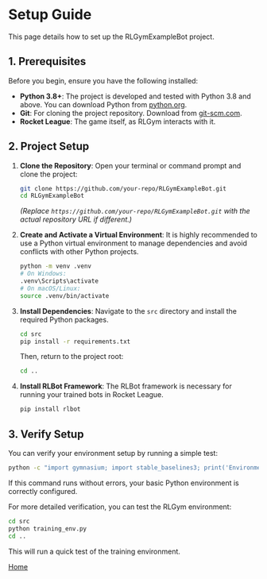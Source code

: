 # Setup Guide

This page details how to set up the RLGymExampleBot project.

## 1. Prerequisites

Before you begin, ensure you have the following installed:

*   **Python 3.8+**: The project is developed and tested with Python 3.8 and above. You can download Python from [python.org](https://www.python.org/downloads/).
*   **Git**: For cloning the project repository. Download from [git-scm.com](https://git-scm.com/downloads).
*   **Rocket League**: The game itself, as RLGym interacts with it.

## 2. Project Setup

1.  **Clone the Repository**:
    Open your terminal or command prompt and clone the project:
    ```bash
    git clone https://github.com/your-repo/RLGymExampleBot.git
    cd RLGymExampleBot
    ```
    *(Replace `https://github.com/your-repo/RLGymExampleBot.git` with the actual repository URL if different.)*

2.  **Create and Activate a Virtual Environment**:
    It is highly recommended to use a Python virtual environment to manage dependencies and avoid conflicts with other Python projects.
    ```bash
    python -m venv .venv
    # On Windows:
    .venv\Scripts\activate
    # On macOS/Linux:
    source .venv/bin/activate
    ```

3.  **Install Dependencies**:
    Navigate to the `src` directory and install the required Python packages.
    ```bash
    cd src
    pip install -r requirements.txt
    ```
    Then, return to the project root:
    ```bash
    cd ..
    ```

4.  **Install RLBot Framework**:
    The RLBot framework is necessary for running your trained bots in Rocket League.
    ```bash
    pip install rlbot
    ```

## 3. Verify Setup

You can verify your environment setup by running a simple test:
```bash
python -c "import gymnasium; import stable_baselines3; print('Environment setup looks good!')"
```
If this command runs without errors, your basic Python environment is correctly configured.

For more detailed verification, you can test the RLGym environment:
```bash
cd src
python training_env.py
cd ..
```
This will run a quick test of the training environment.

[Home](Home.md)
